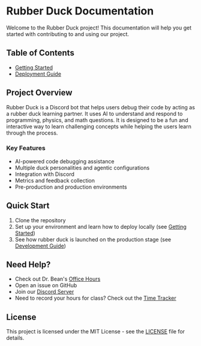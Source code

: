 # Rubber Duck Documentation

Welcome to the Rubber Duck project! This documentation will help you get started with contributing to and using our project.

## Table of Contents

- [Getting Started](docs/getting-started.md)
- [Deployment Guide](docs/deployment.md)

## Project Overview

Rubber Duck is a Discord bot that helps users debug their code by acting as a rubber duck learning partner. It uses AI to understand and respond to programming, physics, and math questions.
It is designed to be a fun and interactive way to learn challenging concepts while helping the users learn through the process.

### Key Features

- AI-powered code debugging assistance
- Multiple duck personalities and agentic configurations
- Integration with Discord
- Metrics and feedback collection
- Pre-production and production environments

## Quick Start

1. Clone the repository
2. Set up your environment and learn how to deploy locally (see [Getting Started](docs/getting-started.md))
3. See how rubber duck is launched on the production stage (see [Development Guide](development.md))

## Need Help?

- Check out Dr. Bean's [Office Hours](https://calendly.com/byu-cs-gbean/office-hours)
- Open an issue on GitHub
- Join our [Discord Server](https://discord.gg/46vCrvJ3Rk)
- Need to record your hours for class? Check out the [Time Tracker](https://docs.google.com/spreadsheets/d/1gs5WWLLAhcTz75jDKWuaFtNe4sZsAFfBaWtZ9LL5VuY/edit?usp=sharing)

## License

This project is licensed under the MIT License - see the [LICENSE](../LICENSE) file for details.
